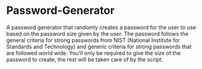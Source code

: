 # Password-Generator
A password generator that randomly creates a password for the user to use based on the password size given by the user. The password follows the general criteria for strong passwords from NIST (National Institute for Standards and Technology) and generic criteria for strong passwords that are followed world wide.
You'll only be required to give the size of the password to create, the rest will be taken care of by the script.
